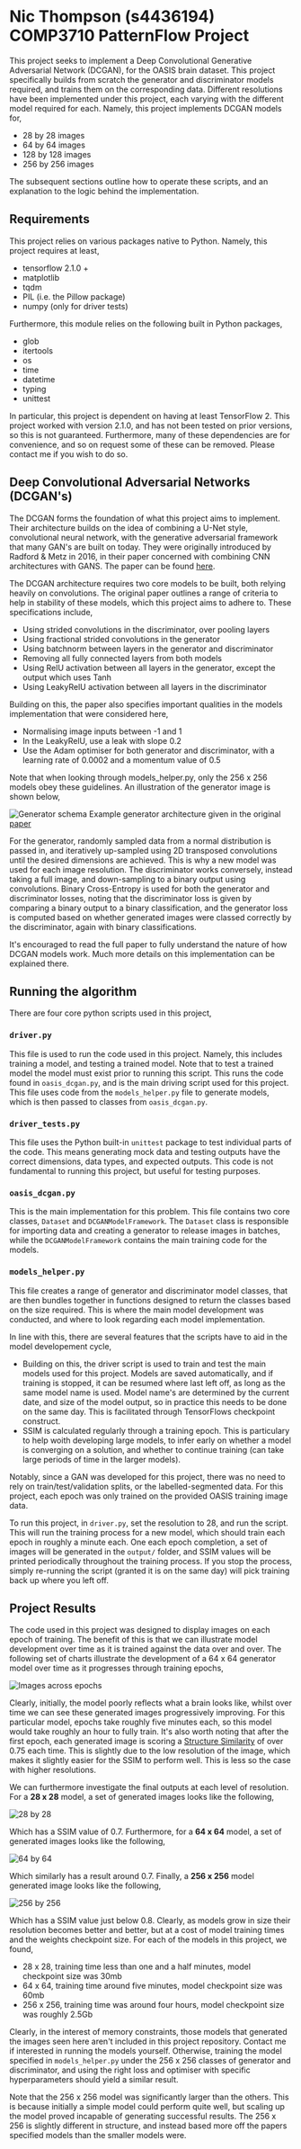 # Nic Thompson (s4436194) COMP3710 PatternFlow Project

This project seeks to implement a Deep Convolutional Generative Adversarial Network (DCGAN), for the OASIS brain 
dataset. This project specifically builds from scratch the generator and discriminator models required, 
and trains them on the corresponding data. Different resolutions have been implemented under this project, each varying
with the different model required for each. Namely, this project implements DCGAN models for,

* 28 by 28 images
* 64 by 64 images
* 128 by 128 images
* 256 by 256 images

The subsequent sections outline how to operate these scripts, and an explanation to the logic behind the implementation.

## Requirements

This project relies on various packages native to Python. Namely, this project requires at least,

* tensorflow 2.1.0 +
* matplotlib
* tqdm
* PIL (i.e. the Pillow package)
* numpy (only for driver tests)

Furthermore, this module relies on the following built in Python packages,

* glob
* itertools
* os
* time
* datetime
* typing
* unittest

In particular, this project is dependent on having at least TensorFlow 2. This project worked with version 2.1.0, and 
has not been tested on prior versions, so this is not guaranteed. Furthermore, many of these dependencies are for 
convenience, and so on request some of these can be removed. Please contact me if you wish to do so.

## Deep Convolutional Adversarial Networks (DCGAN's)

The DCGAN forms the foundation of what this project aims to implement. Their architecture builds on the idea of 
combining a U-Net style, convolutional neural network, with the generative adversarial framework that many GAN's 
are built on today. They were originally introduced by Radford & Metz in 2016, in their paper concerned with combining
CNN architectures with GANS. The paper can be found [here](https://arxiv.org/pdf/1511.06434.pdf).

The DCGAN architecture requires two core models to be built, both relying heavily on convolutions. The original paper
outlines a range of criteria to help in stability of these models, which this project aims to adhere to. These 
specifications include,

* Using strided convolutions in the discriminator, over pooling layers
* Using fractional strided convolutions in the generator
* Using batchnorm between layers in the generator and discriminator
* Removing all fully connected layers from both models
* Using RelU activation between all layers in the generator, except the output which uses Tanh
* Using LeakyRelU activation between all layers in the discriminator

Building on this, the paper also specifies important qualities in the models implementation that were considered here,

* Normalising image inputs between -1 and 1
* In the LeakyRelU, use a leak with slope 0.2
* Use the Adam optimiser for both generator and discriminator, with a learning rate of 0.0002 and a momentum value of 0.5

Note that when looking through models_helper.py, only the 256 x 256 models obey these guidelines. An illustration of
the generator image is shown below,


![Generator schema](final_images/generator.png)
Example generator architecture given in the original [paper](https://arxiv.org/pdf/1511.06434.pdf)


For the generator, randomly sampled data from a normal distribution is passed in, and iteratively up-sampled using
2D transposed convolutions until the desired dimensions are achieved. This is why a new model was used for each
image resolution. The discriminator works conversely, instead taking a full image, and down-sampling to a binary output
using convolutions. Binary Cross-Entropy is used for both the generator and discriminator losses, noting that the 
discriminator loss is given by comparing a binary output to a binary classification, and the generator loss is computed
based on whether generated images were classed correctly by the discriminator, again with binary classifications.

It's encouraged to read the full paper to fully understand the nature of how DCGAN models work. Much more details 
on this implementation can be explained there.

## Running the algorithm

There are four core python scripts used in this project,

### `driver.py`

This file is used to run the code used in this project. Namely, this includes training a model, and testing a trained 
model. Note that to test a trained model the model must exist prior to running this script. This runs the code found
in `oasis_dcgan.py`, and is the main driving script used for this project. This file uses code from 
the `models_helper.py` file to generate models, which is then passed to classes from `oasis_dcgan.py`.


### `driver_tests.py`

This file uses the Python built-in `unittest` package to test individual parts of the code. This means generating
mock data and testing outputs have the correct dimensions, data types, and expected outputs. This code is not
fundamental to running this project, but useful for testing purposes.


### `oasis_dcgan.py`

This is the main implementation for this problem. This file contains two core classes, `Dataset` and 
`DCGANModelFramework`. The `Dataset` class is responsible for importing data and creating a generator to release images
in batches, while the `DCGANModelFramework` contains the main training code for the models. 


### `models_helper.py`

This file creates a range of generator and discriminator model classes, that are then bundles together in functions 
designed to return the classes based on the size required. This is where the main model development was conducted,
and where to look regarding each model implementation.


In line with this, there are several features that the scripts have to aid in the model developement cycle,
* Building on this, the driver script is used to train and test the main models used for this project. Models are saved
automatically, and if training is stopped, it can be resumed where last left off, as long as the same model name
is used. Model name's are determined by the current date, and size of the model output, so in practice this needs
to be done on the same day. This is facilitated through TensorFlows checkpoint construct.
* SSIM is calculated regularly through a training epoch. This is particulary to help woith developing large models,
to infer early on whether a model is converging on a solution, and whether to continue training (can take large periods
of time in the larger models).

Notably, since a GAN was developed for this project, there was no need to rely on train/test/validation splits, or
the labelled-segmented data. For this project, each epoch was only trained on the provided OASIS training image data.

To run this project, in `driver.py`, set the resolution to 28, and run the script. This will run the training process 
for a new model, which should train each epoch in roughly a minute each. One each epoch completion, a set of images will 
be generated in the `output/` folder, and SSIM values will be printed periodically throughout the training process.
If you stop the process, simply re-running the script (granted it is on the same day) will pick training back up
where you left off.

## Project Results

The code used in this project was designed to display images on each epoch of training. The benefit of this is that we 
can illustrate model development over time as it is trained against the data over and over. The following set of charts
illustrate the development of a 64 x 64 generator model over time as it progresses through training epochs,

![Images across epochs](final_images/epochs.PNG)

Clearly, initially, the model poorly reflects what a brain looks like, whilst over time we can see these generated 
images progressively improving. For this particular model, epochs take roughly five minutes each, so this model would 
take roughly an hour to fully train. It's also worth noting that after the first epoch, each generated image is scoring 
a [Structure Similarity](https://en.wikipedia.org/wiki/Structural_similarity) of over 0.75 each time. This is slightly
due to the low resolution of the image, which makes it slightly easier for the SSIM to perform well. This is less so 
the case with higher resolutions.

We can furthermore investigate the final outputs at each level of resolution. For a **28 x 28** model, a set of 
generated images looks like the following,

![28 by 28](final_images/28_model.PNG)

Which has a SSIM value of 0.7. Furthermore, for a **64 x 64** model, a set of generated images looks like the following,

![64 by 64](final_images/64_model.PNG)

Which similarly has a result around 0.7. Finally, a **256 x 256** model generated image looks like the following,

![256 by 256](final_images/256_model.PNG)

Which has a SSIM value just below 0.8. Clearly, as models grow in size their resolution becomes better and better,
but at a cost of model training times and the weights checkpoint size. For each of the models in this project, we found,

* 28 x 28, training time less than one and a half minutes, model checkpoint size was 30mb
* 64 x 64, training time around five minutes, model checkpoint size was 60mb
* 256 x 256, training time was around four hours, model checkpoint size was roughly 2.5Gb

Clearly, in the interest of memory constraints, those models that generated the images seen here aren't included in this 
project repository. Contact me if interested in running the models yourself. Otherwise, training the model specified in 
`models_helper.py` under the 256 x 256 classes of generator and discriminator, and using the right loss and optimiser
with specific hyperparameters should yield a similar result. 

Note that the 256 x 256 model was significantly larger than the others. This is because initially a simple model could
perform quite well, but scaling up the model proved incapable of generating successful results. The 256 x 256 is 
slightly different in structure, and instead based more off the papers specified models than the smaller models were.
